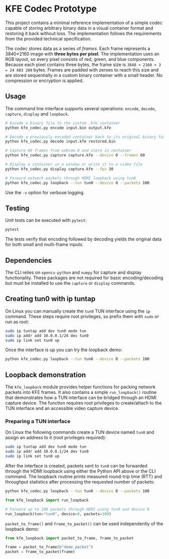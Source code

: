 # KFE Codec Prototype

This project contains a minimal reference implementation of a simple codec
capable of storing arbitrary binary data in a visual container format and
restoring it back without loss. The implementation follows the requirements
from the provided technical specification.


The codec stores data as a series of *frames*. Each frame represents a
3840×2160 image with **three bytes per pixel**. The implementation uses an
RGB layout, so every pixel consists of red, green, and blue components.
Because each pixel contains three bytes, the frame size is ``3840 × 2160 × 3 =
24 883 200`` bytes. Frames are padded with zeroes to reach this size and are
stored sequentially in a custom binary container with a small header. No
compression or encryption is applied.


## Usage

The command line interface supports several operations: `encode`, `decode`,
`capture`, `display` and `loopback`.

```bash
# Encode a binary file to the custom .kfe container
python kfe_codec.py encode input.bin output.kfe

# Decode a previously encoded container back to its original binary form
python kfe_codec.py decode input.kfe restored.bin
```

```bash
# Capture 60 frames from webcam 0 and store in container
python kfe_codec.py capture capture.kfe --device 0 --frames 60

# Display a container in a window or write it to a video file
python kfe_codec.py display capture.kfe --fps 30

# Forward network packets through HDMI loopback using tun0
python kfe_codec.py loopback --tun tun0 --device 0 --packets 100
```

Use the `-v` option for verbose logging.

## Testing

Unit tests can be executed with `pytest`:

```bash
pytest
```

The tests verify that encoding followed by decoding yields the original data
for both small and multi-frame inputs.

## Dependencies

The CLI relies on `opencv-python` and `numpy` for capture and display
functionality. These packages are not required for basic encoding/decoding but
must be installed to use the `capture` or `display` commands.


## Creating tun0 with ip tuntap

On Linux you can manually create the `tun0` TUN interface using the `ip` command. These steps require root privileges, so prefix them with `sudo` or run as root:

```bash
sudo ip tuntap add dev tun0 mode tun
sudo ip addr add 10.0.0.1/24 dev tun0
sudo ip link set tun0 up
```

Once the interface is up you can try the loopback demo:

```bash
python kfe_codec.py loopback --tun tun0 --device 0 --packets 100
```

## Loopback demonstration

The `kfe_loopback` module provides helper functions for packing network
packets into KFE frames. It also contains a simple `run_loopback()` routine
that demonstrates how a TUN interface can be bridged through an HDMI capture
device. The function requires root privileges to create/attach to the TUN
interface and an accessible video capture device.


### Preparing a TUN interface

On Linux the following commands create a TUN device named ``tun0`` and assign
an address to it (root privileges required):

```bash
sudo ip tuntap add dev tun0 mode tun
sudo ip addr add 10.0.0.1/24 dev tun0
sudo ip link set tun0 up
```

After the interface is created, packets sent to ``tun0`` can be forwarded
through the HDMI loopback using either the Python API above or the CLI
command. The loopback routine prints measured round-trip time (RTT) and
throughput statistics after processing the requested number of packets:

```bash
python kfe_codec.py loopback --tun tun0 --device 0 --packets 100
```


```python
from kfe_loopback import run_loopback

# Forward up to 100 packets through HDMI using tun0 and device 0
run_loopback(tun="tun0", device=0, packets=100)
```

`packet_to_frame()` and `frame_to_packet()` can be used independently of the
loopback demo:

```python
from kfe_loopback import packet_to_frame, frame_to_packet

frame = packet_to_frame(b"demo packet")
packet = frame_to_packet(frame)
```
